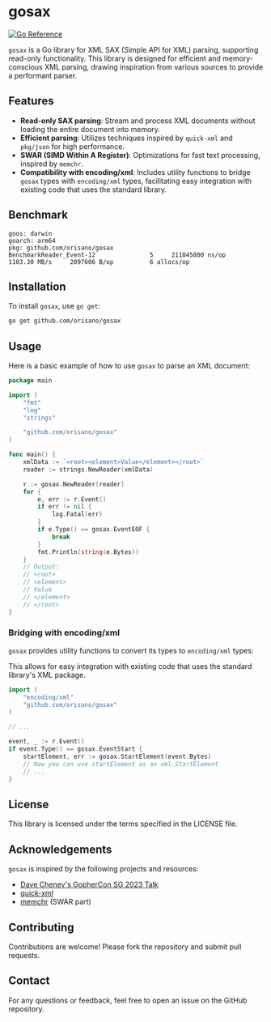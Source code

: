 # gosax

[![Go Reference](https://pkg.go.dev/badge/github.com/orisano/gosax.svg)](https://pkg.go.dev/github.com/orisano/gosax)

`gosax` is a Go library for XML SAX (Simple API for XML) parsing, supporting read-only functionality. This library is
designed for efficient and memory-conscious XML parsing, drawing inspiration from various sources to provide a
performant parser.

## Features

- **Read-only SAX parsing**: Stream and process XML documents without loading the entire document into memory.
- **Efficient parsing**: Utilizes techniques inspired by `quick-xml` and `pkg/json` for high performance.
- **SWAR (SIMD Within A Register)**: Optimizations for fast text processing, inspired by `memchr`.
- **Compatibility with encoding/xml**: Includes utility functions to bridge `gosax` types with `encoding/xml` types, facilitating easy integration with existing code that uses the standard library.

## Benchmark
```
goos: darwin
goarch: arm64
pkg: github.com/orisano/gosax
BenchmarkReader_Event-12    	       5	 211845800 ns/op	1103.30 MB/s	 2097606 B/op	       6 allocs/op
```

## Installation

To install `gosax`, use `go get`:

```bash
go get github.com/orisano/gosax
```

## Usage

Here is a basic example of how to use `gosax` to parse an XML document:

```go
package main

import (
	"fmt"
	"log"
	"strings"

	"github.com/orisano/gosax"
)

func main() {
	xmlData := `<root><element>Value</element></root>`
	reader := strings.NewReader(xmlData)

	r := gosax.NewReader(reader)
	for {
		e, err := r.Event()
		if err != nil {
			log.Fatal(err)
		}
		if e.Type() == gosax.EventEOF {
			break
		}
		fmt.Println(string(e.Bytes))
	}
	// Output:
	// <root>
	// <element>
	// Value
	// </element>
	// </root>
}

```

### Bridging with encoding/xml

`gosax` provides utility functions to convert its types to `encoding/xml` types:

This allows for easy integration with existing code that uses the standard library's XML package.

```go
import (
    "encoding/xml"
    "github.com/orisano/gosax"
)

// ... 

event, _ := r.Event()
if event.Type() == gosax.EventStart {
    startElement, err := gosax.StartElement(event.Bytes)
    // Now you can use startElement as an xml.StartElement
    // ...
}
```

## License

This library is licensed under the terms specified in the LICENSE file.

## Acknowledgements

`gosax` is inspired by the following projects and resources:

- [Dave Cheney's GopherCon SG 2023 Talk](https://dave.cheney.net/paste/gophercon-sg-2023.html)
- [quick-xml](https://github.com/tafia/quick-xml)
- [memchr](https://github.com/BurntSushi/memchr) (SWAR part)

## Contributing

Contributions are welcome! Please fork the repository and submit pull requests.

## Contact

For any questions or feedback, feel free to open an issue on the GitHub repository.
